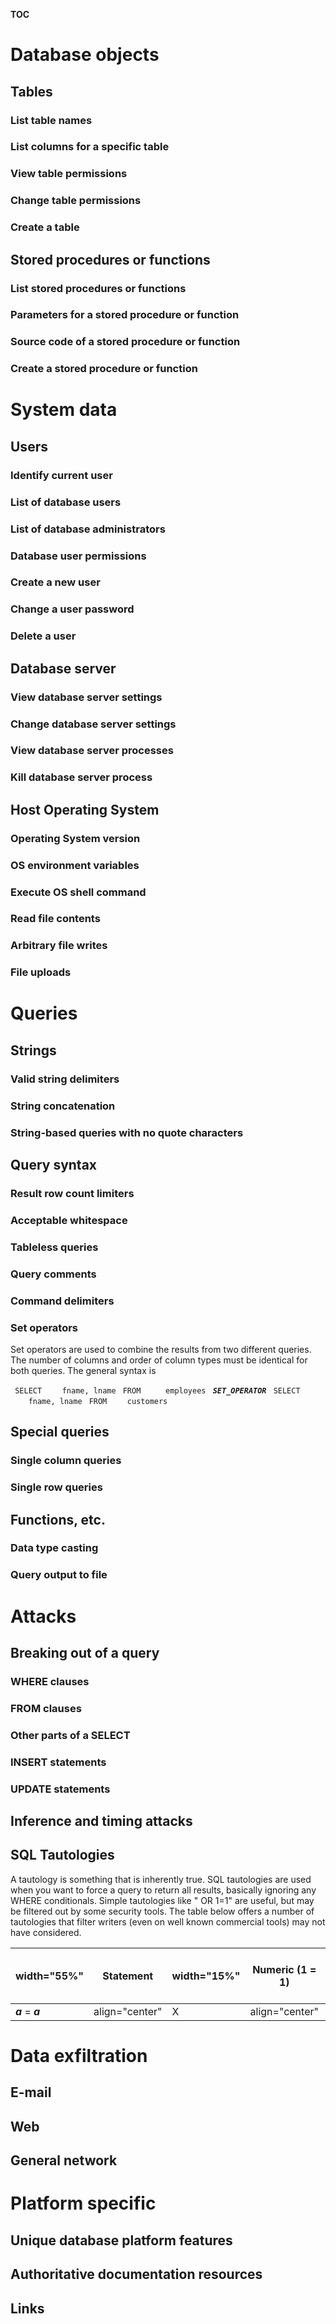 __TOC__

# Database objects

## Tables

### List table names

### List columns for a specific table

### View table permissions

### Change table permissions

### Create a table

## Stored procedures or functions

### List stored procedures or functions

### Parameters for a stored procedure or function

### Source code of a stored procedure or function

### Create a stored procedure or function

# System data

## Users

### Identify current user

### List of database users

### List of database administrators

### Database user permissions

### Create a new user

### Change a user password

### Delete a user

## Database server

### View database server settings

### Change database server settings

### View database server processes

### Kill database server process

## Host Operating System

### Operating System version

### OS environment variables

### Execute OS shell command

### Read file contents

### Arbitrary file writes

### File uploads

# Queries

## Strings

### Valid string delimiters

### String concatenation

### String-based queries with no quote characters

## Query syntax

### Result row count limiters

### Acceptable whitespace

### Tableless queries

### Query comments

### Command delimiters

### Set operators

Set operators are used to combine the results from two different
queries. The number of columns and order of column types must be
identical for both queries. The general syntax is

` SELECT`
`    fname, lname`
` FROM `
`    employees`
` `***`SET_OPERATOR`***
` SELECT`
`    fname, lname`
` FROM`
`    customers`

## Special queries

### Single column queries

### Single row queries

## Functions, etc.

### Data type casting

### Query output to file

# Attacks

## Breaking out of a query

### WHERE clauses

### FROM clauses

### Other parts of a SELECT

### INSERT statements

### UPDATE statements

## Inference and timing attacks

## SQL Tautologies

A tautology is something that is inherently true. SQL tautologies are
used when you want to force a query to return all results, basically
ignoring any WHERE conditionals. Simple tautologies like " OR 1=1" are
useful, but may be filtered out by some security tools. The table below
offers a number of tautologies that filter writers (even on well known
commercial tools) may not have considered.

| width="55%"       | Statement      | width="15%" | Numeric (1 = 1) | width="15%" | String ('a' = 'a') | width="15%" | Binary (0x1 = 0x1) |
| ----------------- | -------------- | ----------- | --------------- | ----------- | ------------------ | ----------- | ------------------ |
| ***a*** = ***a*** | align="center" | X           | align="center"  | X           | align="center"     | X           |                    |

# Data exfiltration

## E-mail

## Web

## General network

# Platform specific

## Unique database platform features

## Authoritative documentation resources

## Links